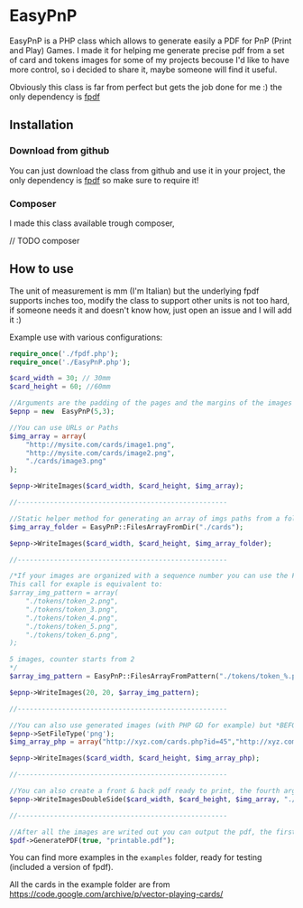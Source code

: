 # EasyPnP

EasyPnP is a PHP class which allows to generate easily a PDF for PnP (Print and Play) Games. I made it for helping me generate precise pdf from a set of card and tokens images for some of my projects becouse I'd like to have more control, so i decided to share it, maybe someone will find it useful.

Obviously this class is far from perfect but gets the job done for me :) the only dependency is [fpdf](http://www.fpdf.org/)

## Installation

### Download from github

You can just download the class from github and use it in your project, the only dependency is [fpdf](http://www.fpdf.org/) so make sure to require it!
  
### Composer

I made this class available trough composer,
  
// TODO composer
  
## How to use

The unit of measurement is mm (I'm Italian) but the underlying fpdf supports inches too, modify the class to support other units is not too hard, if someone needs it and doesn't know how, just open an issue and I will add it :)

Example use with various configurations:

```php
require_once('./fpdf.php');
require_once('./EasyPnP.php');

$card_width = 30; // 30mm
$card_height = 60; //60mm

//Arguments are the padding of the pages and the margins of the images respectively.
$epnp = new  EasyPnP(5,3);

//You can use URLs or Paths
$img_array = array(
    "http://mysite.com/cards/image1.png",
    "http://mysite.com/cards/image2.png",
    "./cards/image3.png"
);

$epnp->WriteImages($card_width, $card_height, $img_array);

//----------------------------------------------------

//Static helper method for generating an array of imgs paths from a folder
$img_array_folder = EasyPnP::FilesArrayFromDir("./cards");

$epnp->WriteImages($card_width, $card_height, $img_array_folder);

//----------------------------------------------------  

/*If your images are organized with a sequence number you can use the FilesArrayFromPattern static helper method
This call for exaple is equivalent to:
$array_img_pattern = array(
    "./tokens/token_2.png",
    "./tokens/token_3.png",
    "./tokens/token_4.png",
    "./tokens/token_5.png",
    "./tokens/token_6.png",
);

5 images, counter starts from 2
*/
$array_img_pattern = EasyPnP::FilesArrayFromPattern("./tokens/token_%.png",5, 2);

$epnp->WriteImages(20, 20, $array_img_pattern);

//----------------------------------------------------

//You can also use generated images (with PHP GD for example) but *BEFORE* use them make sure to specify the type of file to EasyPnP
$epnp->SetFileType('png');
$img_array_php = array("http://xyz.com/cards.php?id=45","http://xyz.com/cards.php?id=47");

$epnp->WriteImages($card_width, $card_height, $img_array_php);

//----------------------------------------------------

//You can also create a front & back pdf ready to print, the fourth argument can be a single image path or an array of backs, if so the array of front and the array of backs must have the same size
$epnp->WriteImagesDoubleSide($card_width, $card_height, $img_array, "./back.png"); 

//---------------------------------------------------- 

//After all the images are writed out you can output the pdf, the first argument is for forcing the download instead of opend it inside the browser.
$pdf->GeneratePDF(true, "printable.pdf");
```

You can find more examples in the `examples` folder, ready for testing (included a version of fpdf).

All the cards in the example folder are from https://code.google.com/archive/p/vector-playing-cards/